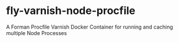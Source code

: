 # fly-varnish-node-procfile
A Forman Procfile Varnish Docker Container for running and caching multiple Node Processes
